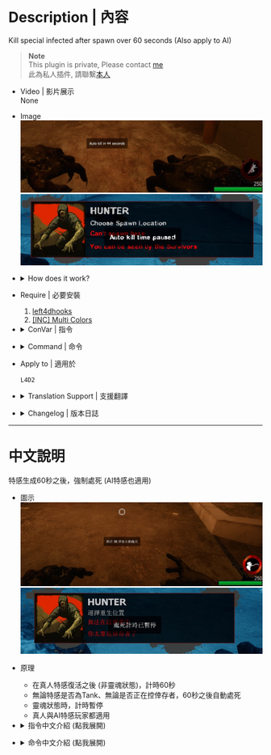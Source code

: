 # Description | 內容
Kill special infected after spawn over 60 seconds (Also apply to AI)

> __Note__ <br/>
This plugin is private, Please contact [me](https://github.com/fbef0102/Game-Private_Plugin#私人插件列表-private-plugins-list)<br/>
此為私人插件, 請聯繫[本人](https://github.com/fbef0102/Game-Private_Plugin#私人插件列表-private-plugins-list)

* Video | 影片展示
<br>None

* Image
    <br/>![l4d2_infected_spawn_auto_kill_time_1](image/l4d2_infected_spawn_auto_kill_time_1.jpg)
    <br/>![l4d2_infected_spawn_auto_kill_time_2](image/l4d2_infected_spawn_auto_kill_time_2.jpg)

* <details><summary>How does it work?</summary>

	* After infected spawns alive (not ghost state), count down 60 seconds.
    * After 60 seconds, slay infected no matter he was tank or pinned survivor already.
    * Count down time paused when ghost state
    * Apply to both human and AI infected
</details>

* Require | 必要安裝
	1. [left4dhooks](https://forums.alliedmods.net/showthread.php?t=321696)
	2. [[INC] Multi Colors](https://github.com/fbef0102/L4D1_2-Plugins/releases/tag/Multi-Colors)

* <details><summary>ConVar | 指令</summary>

    * cfg/sourcemod/l4d2_infected_spawn_auto_kill_time.cfg
        ```php
        // 0=Plugin off, 1=Plugin on.
        l4d2_infected_spawn_auto_kill_time_enable "1"

        // How countdown message displays. (0: Disable, 1:In chat, 2: In Hint Box, 3: In center text)
        l4d2_infected_spawn_auto_kill_time_announce_type "2"

        // Delay to kill Smoker after spawn. (0=off)
        l4d2_infected_spawn_auto_kill_time_smoker "60"

        // Delay to kill Boomer after spawn. (0=off)
        l4d2_infected_spawn_auto_kill_time_boomer "60"

        // Delay to kill Hunter after spawn. (0=off)
        l4d2_infected_spawn_auto_kill_time_hunter "60"

        // Delay to kill Spitter after spawn. (0=off)
        l4d2_infected_spawn_auto_kill_time_spitter "60"

        // Delay to kill Jockey after spawn. (0=off)
        l4d2_infected_spawn_auto_kill_time_jockey "60"

        // Delay to kill Charger after spawn. (0=off)
        l4d2_infected_spawn_auto_kill_time_charger "60"

        // If 1, this plugin also applies to bot.
        l4d2_infected_spawn_auto_kill_time_bot "1"

        // Player with these flags have access to turn off auto kill feature by using !autokill command (Empty=Everyone, -1=No one).
        l4d2_infected_spawn_auto_kill_time_flags "z"
        ```
</details>

* <details><summary>Command | 命令</summary>
	
	* **Turn on/off Auto kill feature personally**
		```php
		sm_autokill
		```
</details>

* Apply to | 適用於
    ```
    L4D2
    ```

* <details><summary>Translation Support | 支援翻譯</summary>

	```
	English
	繁體中文
	简体中文
	```
</details>

* <details><summary>Changelog | 版本日誌</summary>

    * 1.0h (2023-8-15)
	    * Initial Release
</details>

- - - -
# 中文說明
特感生成60秒之後，強制處死 (AI特感也適用)

* 圖示
    <br/>![zho/l4d2_infected_spawn_auto_kill_time_1](image/zho/l4d2_infected_spawn_auto_kill_time_1.jpg)
    <br/>![zho/l4d2_infected_spawn_auto_kill_time_2](image/zho/l4d2_infected_spawn_auto_kill_time_2.jpg)

* 原理
	* 在真人特感復活之後 (非靈魂狀態)，計時60秒
    * 無論特感是否為Tank、無論是否正在控倖存者，60秒之後自動處死
    * 靈魂狀態時，計時暫停
    * 真人與AI特感玩家都適用

* <details><summary>指令中文介紹 (點我展開)</summary>

    * cfg/sourcemod/l4d2_infected_spawn_auto_kill_time.cfg
        ```php
        // 0=關閉插件, 1=啟動插件
        l4d2_infected_spawn_auto_kill_time_enable "1"

        // 倒數提示該如何顯示. (0: 不提示, 1: 聊天框, 2: 黑底白字框, 3: 螢幕正中間)
        l4d2_infected_spawn_auto_kill_time_announce_type "2"

        // 設定60秒後處死Smoker. (0=關閉)
        l4d2_infected_spawn_auto_kill_time_smoker "60"

        // 設定60秒後處死Boomer. (0=關閉)
        l4d2_infected_spawn_auto_kill_time_boomer "60"

        // 設定60秒後處死Hunter. (0=關閉)
        l4d2_infected_spawn_auto_kill_time_hunter "60"

        // 設定60秒後處死Spitter. (0=關閉)
        l4d2_infected_spawn_auto_kill_time_spitter "60"

        // 設定60秒後處死Jockey. (0=關閉)
        l4d2_infected_spawn_auto_kill_time_jockey "60"

        // 設定60秒後處死Charger. (0=關閉)
        l4d2_infected_spawn_auto_kill_time_charger "60"

        // 為1時，特感Bot也適用自動處死
        l4d2_infected_spawn_auto_kill_time_bot "1"

        // 擁有這些權限的玩家，才可以輸入!autokill，關閉自動處死功能 (留白 = 任何人都能, -1: 無人)
        l4d2_infected_spawn_auto_kill_time_flags "z"
        ```
</details>

* <details><summary>命令中文介紹 (點我展開)</summary>
	
	* **開關自動處死功能 (個人)**
		```php
		sm_autokill
		```
</details>
